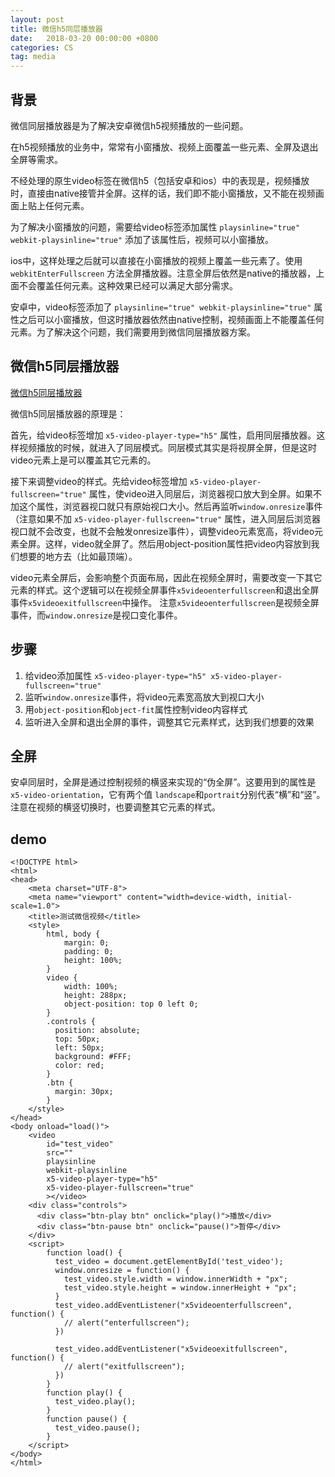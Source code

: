 ```yaml
---
layout: post
title: 微信h5同层播放器
date:   2018-03-20 00:00:00 +0800
categories: CS
tag: media
---
```

## 背景

微信同层播放器是为了解决安卓微信h5视频播放的一些问题。

在h5视频播放的业务中，常常有小窗播放、视频上面覆盖一些元素、全屏及退出全屏等需求。

不经处理的原生video标签在微信h5（包括安卓和ios）中的表现是，视频播放时，直接由native接管并全屏。这样的话，我们即不能小窗播放，又不能在视频画面上贴上任何元素。

为了解决小窗播放的问题，需要给video标签添加属性 ```playsinline="true" webkit-playsinline="true"``` 添加了该属性后，视频可以小窗播放。

ios中，这样处理之后就可以直接在小窗播放的视频上覆盖一些元素了。使用```webkitEnterFullscreen``` 方法全屏播放器。注意全屏后依然是native的播放器，上面不会覆盖任何元素。这种效果已经可以满足大部分需求。

安卓中，video标签添加了 ```playsinline="true" webkit-playsinline="true"``` 属性之后可以小窗播放，但这时播放器依然由native控制，视频画面上不能覆盖任何元素。为了解决这个问题，我们需要用到微信同层播放器方案。

## 微信h5同层播放器

[微信h5同层播放器](https://x5.tencent.com/tbs/guide/video.html)

微信h5同层播放器的原理是：

首先，给video标签增加 ```x5-video-player-type="h5"``` 属性，启用同层播放器。这样视频播放的时候，就进入了同层模式。同层模式其实是将视屏全屏，但是这时video元素上是可以覆盖其它元素的。

接下来调整video的样式。先给video标签增加 ```x5-video-player-fullscreen="true"``` 属性，使video进入同层后，浏览器视口放大到全屏。如果不加这个属性，浏览器视口就只有原始视口大小。然后再监听```window.onresize```事件（注意如果不加 ```x5-video-player-fullscreen="true"``` 属性，进入同层后浏览器视口就不会改变，也就不会触发onresize事件），调整video元素宽高，将video元素全屏。这样，video就全屏了。然后用object-position属性把video内容放到我们想要的地方去（比如最顶端）。

video元素全屏后，会影响整个页面布局，因此在视频全屏时，需要改变一下其它元素的样式。这个逻辑可以在视频全屏事件```x5videoenterfullscreen```和退出全屏事件```x5videoexitfullscreen```中操作。 注意```x5videoenterfullscreen```是视频全屏事件，而```window.onresize```是视口变化事件。

## 步骤

1. 给video添加属性 ```x5-video-player-type="h5" x5-video-player-fullscreen="true"```
2. 监听```window.onresize```事件，将video元素宽高放大到视口大小
3. 用```object-position```和```object-fit```属性控制video内容样式
4. 监听进入全屏和退出全屏的事件，调整其它元素样式，达到我们想要的效果

## 全屏

安卓同层时，全屏是通过控制视频的横竖来实现的“伪全屏”。这要用到的属性是 ```x5-video-orientation```，它有两个值 ```landscape```和```portrait```分别代表“横”和“竖”。注意在视频的横竖切换时，也要调整其它元素的样式。

## demo

```
<!DOCTYPE html>
<html>
<head>
    <meta charset="UTF-8">
    <meta name="viewport" content="width=device-width, initial-scale=1.0">
    <title>测试微信视频</title>
    <style>
        html, body {
            margin: 0;
            padding: 0;
            height: 100%;
        }
        video {
            width: 100%;
            height: 288px;
            object-position: top 0 left 0;
        }
        .controls {
          position: absolute;
          top: 50px;
          left: 50px;
          background: #FFF;
          color: red;
        }
        .btn {
          margin: 30px;
        }
    </style>
</head>
<body onload="load()">
    <video
        id="test_video"
        src=""
        playsinline
        webkit-playsinline
        x5-video-player-type="h5"
        x5-video-player-fullscreen="true"
        ></video>
    <div class="controls">
      <div class="btn-play btn" onclick="play()">播放</div>
      <div class="btn-pause btn" onclick="pause()">暂停</div>
    </div>
    <script>
        function load() {
          test_video = document.getElementById('test_video');
          window.onresize = function() {
            test_video.style.width = window.innerWidth + "px";
            test_video.style.height = window.innerHeight + "px";
          }
          test_video.addEventListener("x5videoenterfullscreen", function() {
            // alert("enterfullscreen");
          })

          test_video.addEventListener("x5videoexitfullscreen", function() {
            // alert("exitfullscreen");
          })
        }
        function play() {
          test_video.play();
        }
        function pause() {
          test_video.pause();
        }
    </script>
</body>
</html>
```



